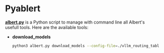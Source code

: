 # Pyablert

**[albert.py](./albert.py)** is a Python script to manage with command line all Albert's usefull tools. Here are the available tools:

* **download_models**

    ```bash
    python3 albert.py download_models --config-file=./vllm_routing_table.json --storage-dir=/data/models
    ```
